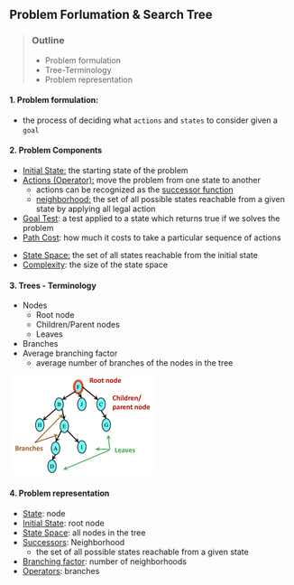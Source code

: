 ## Problem Forlumation & Search Tree

>   ### Outline
>
>   -   Problem formulation
>   -   Tree-Terminology
>   -   Problem representation
>



#### 1. Problem formulation:

-   the process of deciding what `actions` and `states` to consider given a `goal`



#### 2. Problem Components

*   <u>Initial State:</u> the starting state of the problem
*   <u>Actions (Operator):</u> move the problem from one state to another
    *   actions can be recognized as the <u>successor function</u>
    *   <u>neighborhood:</u> the set of all possible states reachable from a given state by applying all legal action
*   <u>Goal Test</u>: a test applied to a state which returns true if we solves the problem
*   <u>Path Cost</u>: how much it costs to take a particular sequence of actions

-   <u>State Space:</u> the set of all states reachable from the initial state
-   <u>Complexity</u>: the size of the state space



#### 3. Trees - Terminology

-   Nodes
    -   Root node
    -   Children/Parent nodes
    -   Leaves
-   Branches
-   Average branching factor
    -   average number of branches of the nodes in the tree

<img src="assets/Screenshot 2023-03-15 at 17.30.10.png" alt="Screenshot 2023-03-15 at 17.30.10" style="zoom: 25%;" />



#### 4. Problem representation

-   <u>State</u>: node
-   <u>Initial State</u>: root node
-   <u>State Space</u>: all nodes in the tree
-   <u>Successors</u>: Neighborhood
    -   the set of all possible states reachable from a given state
-   <u>Branching factor</u>: number of neighborhoods
-   <u>Operators</u>: branches









